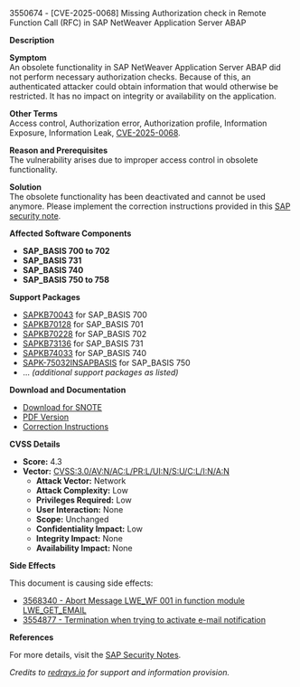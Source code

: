 3550674 - [CVE-2025-0068] Missing Authorization check in Remote Function Call (RFC) in SAP NetWeaver Application Server ABAP

**Description**

**Symptom**  
An obsolete functionality in SAP NetWeaver Application Server ABAP did not perform necessary authorization checks. Because of this, an authenticated attacker could obtain information that would otherwise be restricted. It has no impact on integrity or availability on the application.

**Other Terms**  
Access control, Authorization error, Authorization profile, Information Exposure, Information Leak, [CVE-2025-0068](https://www.cve.org/CVERecord?id=CVE-2025-0068).

**Reason and Prerequisites**  
The vulnerability arises due to improper access control in obsolete functionality.

**Solution**  
The obsolete functionality has been deactivated and cannot be used anymore. Please implement the correction instructions provided in this [SAP security note](https://me.sap.com/notes/3550674).

**Affected Software Components**

- **SAP_BASIS 700 to 702**
- **SAP_BASIS 731**
- **SAP_BASIS 740**
- **SAP_BASIS 750 to 758**

**Support Packages**

- [SAPKB70043](https://me.sap.com/supportpackage/SAPKB70043) for SAP_BASIS 700
- [SAPKB70128](https://me.sap.com/supportpackage/SAPKB70128) for SAP_BASIS 701
- [SAPKB70228](https://me.sap.com/supportpackage/SAPKB70228) for SAP_BASIS 702
- [SAPKB73136](https://me.sap.com/supportpackage/SAPKB73136) for SAP_BASIS 731
- [SAPKB74033](https://me.sap.com/supportpackage/SAPKB74033) for SAP_BASIS 740
- [SAPK-75032INSAPBASIS](https://me.sap.com/supportpackage/SAPK-75032INSAPBASIS) for SAP_BASIS 750
- ... *(additional support packages as listed)*

**Download and Documentation**

- [Download for SNOTE](https://notesdownloads.sap.com/note/0040000000032282025)
- [PDF Version](https://userapps.support.sap.com/sap/support/sfm/notes/print/0003550674?language=en-US&token=253297D6F8B3323703486210D8B090A4)
- [Correction Instructions](https://me.sap.com/corrins/0003550674/41)

**CVSS Details**

- **Score:** 4.3
- **Vector:** [CVSS:3.0/AV:N/AC:L/PR:L/UI:N/S:U/C:L/I:N/A:N](https://www.first.org/cvss/calculator/3.0#CVSS:3.0/AV:N/AC:L/PR:L/UI:N/S:U/C:L/I:N/A:N)
  - **Attack Vector:** Network
  - **Attack Complexity:** Low
  - **Privileges Required:** Low
  - **User Interaction:** None
  - **Scope:** Unchanged
  - **Confidentiality Impact:** Low
  - **Integrity Impact:** None
  - **Availability Impact:** None

**Side Effects**

This document is causing side effects:
- [3568340 - Abort Message LWE_WF 001 in function module LWE_GET_EMAIL](https://me.sap.com/notes/3568340)
- [3554877 - Termination when trying to activate e-mail notification](https://me.sap.com/notes/3554877)

**References**

For more details, visit the [SAP Security Notes](https://me.sap.com/notes/3550674).

*Credits to [redrays.io](https://redrays.io) for support and information provision.*